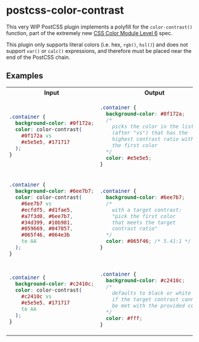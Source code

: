 # postcss-color-contrast

This very WIP PostCSS plugin implements a polyfill for the `color-contrast()` function, part of the extremely new [CSS Color Module Level 6](https://drafts.csswg.org/css-color-6) spec.

This plugin only supports literal colors (i.e. hex, `rgb()`, `hsl()`) and does not support `var()` or `calc()` expressions, and therefore must be placed near the end of the PostCSS chain.

## Examples

<table>
<tr><th>Input</th><th>Output</th><th>Image</th></tr>
<tr>
<td>

```css
.container {
  background-color: #0f172a;
  color: color-contrast(
    #0f172a vs 
    #e5e5e5, #171717
  );
}
```

</td>
<td>

```css
.container {
  background-color: #0f172a;
  /*
    picks the color in the list 
    (after "vs") that has the
    highest contrast ratio with
    the first color
  */
  color: #e5e5e5;
}
```

</td>
<td>

![](./image/black.png)

</td>
</tr>
<tr>
<td>

```css
.container {
  background-color: #6ee7b7;
  color: color-contrast(
    #6ee7b7 vs 
    #ecfdf5, #d1fae5,
    #a7f3d0, #6ee7b7,
    #34d399, #10b981,
    #059669, #047857,
    #065f46, #064e3b 
    to AA
  );
}
```

</td>
<td>

```css
.container {
  background-color: #6ee7b7;
  /*
    with a target contrast:
    "pick the first color
    that meets the target 
    contrast ratio"
  */
  color: #065f46; /* 5.41:1 */
}
```

</td>
<td>

![](./image/green.png)

</td>
</tr>
<tr>
<td>

```css
.container {
  background-color: #c2410c;
  color: color-contrast(
    #c2410c vs 
    #e5e5e5, #171717 
    to AA
  );
}
```

</td>

<td>

```css
.container {
  background-color: #c2410c;
  /* 
    defaults to black or white 
    if the target contrast cannot 
    be met with the provided colors 
  */
  color: #fff;
}
```

</td>

<td>

![](./image/orange.png)

</td>
</tr>
